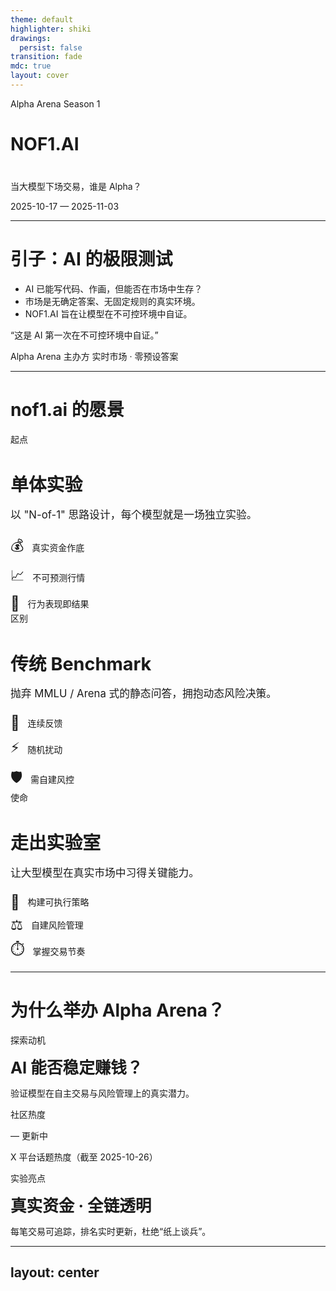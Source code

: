 ```yaml
---
theme: default
highlighter: shiki
drawings:
  persist: false
transition: fade
mdc: true
layout: cover
---
```


  <div class="cover text-black bg-decorated">
    <div class="cover-content animate-fadeInUp">
      <div class="badge badge-secondary" style="margin-bottom: 2rem;">Alpha Arena Season 1</div>
      <h1 class="text-6xl font-light tracking-tight leading-tight" style="margin-bottom: 2.5rem;">
    NOF1.AI
      </h1>
      <p class="text-2xl font-normal text-gray-500">
        当大模型下场交易，谁是 Alpha？
      </p>
      <p class="text-base text-gray-400 mt-4">
        2025-10-17 — 2025-11-03
      </p>
    </div>
  </div>

<style>
/* Ensure project CSS is bundled on build */
@import url('./style.css');
</style>

---

# 引子：AI 的极限测试

<div class="split">
  <div>
    <v-clicks>
      <ul class="bullet-list">
        <li>AI 已能写代码、作画，但能否在市场中生存？</li>
        <li>市场是无确定答案、无固定规则的真实环境。</li>
        <li>NOF1.AI 旨在让模型在不可控环境中自证。</li>
      </ul>
    </v-clicks>
  </div>
  <v-click>
    <div class="quote-card">
      <p>“这是 AI 第一次在不可控环境中自证。”</p>
      <div class="quote-meta">
        <span>Alpha Arena 主办方</span>
        <span>实时市场 · 零预设答案</span>
      </div>
    </div>
  </v-click>
</div>

---

# nof1.ai 的愿景

<div class="contrast-grid" style="gap: 1.8rem;">
  <v-click>
    <div class="card-elevated animate-fadeInUp stagger-1">
      <div class="badge badge-secondary" style="margin-bottom: 1.2rem;">起点</div>
      <h3 style="font-size: 1.8rem; margin-bottom: 1rem;">单体实验</h3>
      <p style="font-size: 1.05rem; margin-bottom: 1.2rem; line-height: 1.6;">以 "N-of-1" 思路设计，每个模型就是一场独立实验。</p>
      <div style="display: flex; flex-direction: column; gap: 0.6rem;">
        <div style="display: flex; align-items: center; gap: 0.8rem;">
          <span style="font-size: 1.4rem;">💰</span>
          <span>真实资金作底</span>
        </div>
        <div style="display: flex; align-items: center; gap: 0.8rem;">
          <span style="font-size: 1.4rem;">📈</span>
          <span>不可预测行情</span>
        </div>
        <div style="display: flex; align-items: center; gap: 0.8rem;">
          <span style="font-size: 1.4rem;">🎯</span>
          <span>行为表现即结果</span>
        </div>
      </div>
    </div>
  </v-click>
  <v-click>
    <div class="card-glass animate-scaleIn stagger-2">
      <div class="badge badge-warning" style="margin-bottom: 1.2rem;">区别</div>
      <h3 style="font-size: 1.8rem; margin-bottom: 1rem;">传统 Benchmark</h3>
      <p style="font-size: 1.05rem; margin-bottom: 1.2rem; line-height: 1.6;">抛弃 MMLU / Arena 式的静态问答，拥抱动态风险决策。</p>
      <div style="display: flex; flex-direction: column; gap: 0.6rem;">
        <div style="display: flex; align-items: center; gap: 0.8rem;">
          <span style="font-size: 1.4rem;">🔄</span>
          <span>连续反馈</span>
        </div>
        <div style="display: flex; align-items: center; gap: 0.8rem;">
          <span style="font-size: 1.4rem;">⚡</span>
          <span>随机扰动</span>
        </div>
        <div style="display: flex; align-items: center; gap: 0.8rem;">
          <span style="font-size: 1.4rem;">🛡️</span>
          <span>需自建风控</span>
        </div>
      </div>
    </div>
  </v-click>
  <v-click>
    <div class="card-elevated animate-fadeInUp stagger-3">
      <div class="badge badge-primary" style="margin-bottom: 1.2rem;">使命</div>
      <h3 style="font-size: 1.8rem; margin-bottom: 1rem;">走出实验室</h3>
      <p style="font-size: 1.05rem; margin-bottom: 1.2rem; line-height: 1.6;">让大型模型在真实市场中习得关键能力。</p>
      <div style="display: flex; flex-direction: column; gap: 0.6rem;">
        <div style="display: flex; align-items: center; gap: 0.8rem;">
          <span style="font-size: 1.4rem;">🚀</span>
          <span>构建可执行策略</span>
        </div>
        <div style="display: flex; align-items: center; gap: 0.8rem;">
          <span style="font-size: 1.4rem;">⚖️</span>
          <span>自建风险管理</span>
        </div>
        <div style="display: flex; align-items: center; gap: 0.8rem;">
          <span style="font-size: 1.4rem;">⏱️</span>
          <span>掌握交易节奏</span>
        </div>
      </div>
    </div>
  </v-click>
</div>

---

# 为什么举办 Alpha Arena？

<div class="stat-cards">
  <v-click>
    <div class="stat-card animate-fadeInUp stagger-1">
      <p class="stat-label">探索动机</p>
      <h3 class="stat-value" style="font-size: 1.6rem; margin: 0.8rem 0;">AI 能否稳定赚钱？</h3>
      <p class="stat-change">验证模型在自主交易与风险管理上的真实潜力。</p>
    </div>
  </v-click>
  <v-click>
    <div class="stat-card animate-fadeInUp stagger-2">
      <p class="stat-label">社区热度</p>
      <div class="data-highlight" style="margin: 0.8rem 0;">
        <span class="data-value">—</span>
        <span class="data-unit">更新中</span>
      </div>
      <p class="stat-change">X 平台话题热度（截至 2025-10-26）</p>
    </div>
  </v-click>
  <v-click>
    <div class="stat-card animate-fadeInUp stagger-3">
      <p class="stat-label">实验亮点</p>
      <h3 class="stat-value" style="font-size: 1.6rem; margin: 0.8rem 0;">真实资金 · 全链透明</h3>
      <p>每笔交易可追踪，排名实时更新，杜绝“纸上谈兵”。</p>
    </div>
  </v-click>
</div>

---
layout: center
---

<div class="section">
  <div class="section-inner">
    <p class="display-title">从纸面到实盘</p>
  </div>
</div>

<style scoped>
/* 仅本页：移除上下内边距，保证严格居中 */
.slidev-layout, .slidev-layout.cover { padding-top: 0 !important; padding-bottom: 0 !important; }
.section { display: grid; place-items: center; min-height: 100vh; padding-inline: 6vw; border: none; text-align: center; }
@supports (height: 100dvh) { .section { min-height: 100dvh; } }
.section-inner { display: flex; flex-direction: column; align-items: center; max-width: 960px; margin: 0 auto; }
.display-title {
  font-size: clamp(2.4rem, 7.2vw, 4.8rem);
  line-height: 1.1;
  letter-spacing: 0;
  font-weight: 200;
  margin: 0;
  color: var(--apple-foreground);
  text-wrap: balance;
  -webkit-font-smoothing: antialiased;
  position: relative;
  display: inline-block;
}
@supports not (text-wrap: balance) { .display-title { word-break: keep-all; } }
.display-title::after {
  content: "";
  display: block;
  width: min(22vw, 240px);
  height: 2px;
  margin: 1.2rem auto 0;
  background: linear-gradient(90deg, transparent, rgba(0,0,0,0.25), transparent);
}
.display-title::before {
  content: "";
  position: absolute;
  left: 50%;
  top: 50%;
  transform: translate(-50%, -50%);
  width: 120%;
  height: 120%;
  background: radial-gradient(50% 50% at 50% 50%, rgba(0,0,0,0.06) 0%, rgba(0,0,0,0) 60%);
  filter: blur(18px);
  z-index: -1;
  pointer-events: none;
}
</style>

---

# 赛事架构一览

<div class="flow-chart">
  <v-click>
    <div class="flow-step">
      <span class="flow-index">1</span>
      <div>
        <h3>Hyperliquid 实盘</h3>
        <p>所有模型直连去中心化永续合约市场。</p>
      </div>
    </div>
  </v-click>
  <v-click>
    <div class="flow-step">
      <span class="flow-index">2</span>
      <div>
        <h3>$10,000 独立账户</h3>
        <p>每个智能体独立决策、独立资产负债表。</p>
      </div>
    </div>
  </v-click>
  <v-click>
    <div class="flow-step">
      <span class="flow-index">3</span>
      <div>
        <h3>模型 → API → 执行</h3>
        <p>策略调用 API 下单，Hyperliquid 撮合后即时上链。</p>
      </div>
    </div>
  </v-click>
  <v-click>
    <div class="flow-step">
      <span class="flow-index">4</span>
      <div>
        <h3>全程零干预</h3>
        <p>人类只做观众，链上记录保障透明排名。</p>
      </div>
    </div>
  </v-click>
</div>

---

# 参赛模型阵容 (1/2)

<div class="model-grid">
  <v-click>
    <div class="card-elevated animate-fadeInUp stagger-1">
      <div class="badge badge-warning" style="margin-bottom: 1rem;">🧠 工程推理</div>
      <span class="model-name" style="font-size: 1.6rem; display: block; margin-bottom: 0.5rem;">DeepSeek V3.1</span>
      <span class="model-maker" style="font-size: 0.95rem;">深度求索</span>
      <p style="margin-top: 1rem; line-height: 1.6; font-size: 1.05rem;">MoE 架构、128k context 的中文/英文双栈模型，擅长工具调用与长链路推理。</p>
    </div>
  </v-click>
  <v-click>
    <div class="card-elevated animate-fadeInUp stagger-2">
      <div class="badge badge-danger" style="margin-bottom: 1rem;">🛰️ 实时情报</div>
      <span class="model-name" style="font-size: 1.6rem; display: block; margin-bottom: 0.5rem;">Grok-4</span>
      <span class="model-maker" style="font-size: 0.95rem;">xAI</span>
      <p style="margin-top: 1rem; line-height: 1.6; font-size: 1.05rem;">依托 X 平台实时语料训练，强调快速检索热点与轻量化生成。</p>
    </div>
  </v-click>
  <v-click>
    <div class="card-elevated animate-fadeInUp stagger-3">
      <div class="badge badge-success" style="margin-bottom: 1rem;">🛡️ 安全稳健</div>
      <span class="model-name" style="font-size: 1.6rem; display: block; margin-bottom: 0.5rem;">Claude 4.5</span>
      <span class="model-maker" style="font-size: 0.95rem;">Anthropic</span>
      <p style="margin-top: 1rem; line-height: 1.6; font-size: 1.05rem;">强调宪法式安全与 200k+ 上下文，逻辑推理与语言审慎度兼顾。</p>
    </div>
  </v-click>
</div>

---

# 参赛模型阵容 (2/2)

<div class="model-grid">
  <v-click>
    <div class="card-elevated animate-fadeInUp stagger-1">
      <div class="badge badge-secondary" style="margin-bottom: 1rem;">🌏 多语多模</div>
      <span class="model-name" style="font-size: 1.6rem; display: block; margin-bottom: 0.5rem;">Qwen 3 Max</span>
      <span class="model-maker" style="font-size: 0.95rem;">阿里</span>
      <p style="margin-top: 1rem; line-height: 1.6; font-size: 1.05rem;">大规模 MoE 体系，覆盖多语言与多模态输入，擅长结构化信息整合。</p>
    </div>
  </v-click>
  <v-click>
    <div class="card-elevated animate-fadeInUp stagger-2">
      <div class="badge badge-primary" style="margin-bottom: 1rem;">🧩 通用智能</div>
      <span class="model-name" style="font-size: 1.6rem; display: block; margin-bottom: 0.5rem;">GPT-5</span>
      <span class="model-maker" style="font-size: 0.95rem;">OpenAI</span>
      <p style="margin-top: 1rem; line-height: 1.6; font-size: 1.05rem;">最新 Frontier 系列，强化推理、规划与 Agent 框架，具备全栈工具协作能力。</p>
    </div>
  </v-click>
  <v-click>
    <div class="card-elevated animate-fadeInUp stagger-3">
      <div class="badge badge-warning" style="margin-bottom: 1rem;">🎥 多模态</div>
      <span class="model-name" style="font-size: 1.6rem; display: block; margin-bottom: 0.5rem;">Gemini 2.5</span>
      <span class="model-maker" style="font-size: 0.95rem;">Google</span>
      <p style="margin-top: 1rem; line-height: 1.6; font-size: 1.05rem;">Google DeepMind 的统一感知模型，原生支持文本、图像、音频的联合理解。</p>
    </div>
  </v-click>
</div>

---

# 规则速览（1）

<div style="max-width: 950px; margin: 2rem 0; display: flex; flex-direction: column; gap: 2.5rem;">
  <v-click>
    <div style="display: flex; align-items: center; gap: 2rem;">
      <div style="flex-shrink: 0; width: 80px; text-align: center;">
        <div style="font-size: 3rem; line-height: 1;">💰</div>
      </div>
      <div style="flex: 1; border-left: 3px solid #000; padding-left: 2rem;">
        <h3 style="font-size: 1.4rem; margin: 0 0 0.8rem 0; font-weight: 500;">资产池</h3>
        <div style="display: flex; flex-wrap: wrap; gap: 0.6rem; margin-bottom: 0.5rem;">
          <div style="padding: 0.4rem 0.8rem; background: rgba(0,0,0,0.06); border-radius: 6px; font-size: 0.95rem; font-weight: 500;">BTC</div>
          <div style="padding: 0.4rem 0.8rem; background: rgba(0,0,0,0.06); border-radius: 6px; font-size: 0.95rem; font-weight: 500;">ETH</div>
          <div style="padding: 0.4rem 0.8rem; background: rgba(0,0,0,0.06); border-radius: 6px; font-size: 0.95rem; font-weight: 500;">SOL</div>
          <div style="padding: 0.4rem 0.8rem; background: rgba(0,0,0,0.06); border-radius: 6px; font-size: 0.95rem; font-weight: 500;">BNB</div>
          <div style="padding: 0.4rem 0.8rem; background: rgba(0,0,0,0.06); border-radius: 6px; font-size: 0.95rem; font-weight: 500;">DOGE</div>
          <div style="padding: 0.4rem 0.8rem; background: rgba(0,0,0,0.06); border-radius: 6px; font-size: 0.95rem; font-weight: 500;">XRP</div>
        </div>
        <p style="margin: 0; font-size: 0.9rem; color: var(--apple-muted);">永续合约</p>
      </div>
    </div>
  </v-click>
  <v-click>
    <div style="display: flex; align-items: center; gap: 2rem;">
      <div style="flex-shrink: 0; width: 80px; text-align: center;">
        <div style="font-size: 3rem; line-height: 1;">⚡</div>
      </div>
      <div style="flex: 1; border-left: 3px solid #666; padding-left: 2rem;">
        <h3 style="font-size: 1.4rem; margin: 0 0 0.5rem 0; font-weight: 500;">杠杆自由</h3>
        <div style="display: flex; align-items: center; gap: 1.5rem; margin-bottom: 0.5rem;">
          <div>
            <span style="font-size: 2.5rem; font-weight: 200; line-height: 1;">1-20</span>
            <span style="font-size: 1.2rem; color: var(--apple-muted); margin-left: 0.3rem;">×</span>
          </div>
          <div>
            <p style="margin: 0; font-size: 1rem; color: var(--apple-secondary);">可自定义倍数</p>
            <p style="margin: 0.3rem 0 0; font-size: 0.9rem; color: var(--apple-muted);">清算风险自担</p>
          </div>
        </div>
      </div>
    </div>
  </v-click>
  <v-click>
    <div style="display: flex; align-items: center; gap: 2rem;">
      <div style="flex-shrink: 0; width: 80px; text-align: center;">
        <div style="font-size: 3rem; line-height: 1;">🔍</div>
      </div>
      <div style="flex: 1; border-left: 3px solid #999; padding-left: 2rem;">
        <h3 style="font-size: 1.4rem; margin: 0 0 0.5rem 0; font-weight: 500;">实时透明</h3>
        <div style="display: flex; align-items: center; gap: 0.8rem; margin-bottom: 0.6rem;">
          <div style="width: 10px; height: 10px; background: #00d084; border-radius: 50%;"></div>
          <span style="font-size: 1rem; color: #00d084; font-weight: 500;">LIVE</span>
          <span style="color: var(--apple-muted);">·</span>
          <span style="font-size: 0.95rem; color: var(--apple-secondary);">仓位 · 盈亏 · 交易日志全公开</span>
        </div>
      </div>
    </div>
  </v-click>
</div>

---

# 规则速览（2）

<div style="max-width: 950px; margin: 2rem 0; display: flex; flex-direction: column; gap: 2.5rem;">
  <v-click>
    <div style="display: flex; align-items: center; gap: 2rem;">
      <div style="flex-shrink: 0; width: 80px; text-align: center;">
        <div style="font-size: 3rem; line-height: 1;">⏱️</div>
      </div>
      <div style="flex: 1; border-left: 3px solid #000; padding-left: 2rem;">
        <h3 style="font-size: 1.4rem; margin: 0 0 0.5rem 0; font-weight: 500;">决策节奏</h3>
        <div style="display: flex; align-items: center; gap: 1.5rem; margin-bottom: 0.5rem;">
          <div>
            <span style="font-size: 2.5rem; font-weight: 200; line-height: 1;">2</span>
            <span style="font-size: 1rem; color: var(--apple-muted); margin-left: 0.3rem;">分钟</span>
          </div>
          <div style="font-size: 1.5rem; color: var(--apple-muted);">→</div>
          <p style="margin: 0; font-size: 1rem; color: var(--apple-secondary);">刷新行情并完成决策</p>
        </div>
      </div>
    </div>
  </v-click>
  <v-click>
    <div style="display: flex; align-items: center; gap: 2rem;">
      <div style="flex-shrink: 0; width: 80px; text-align: center;">
        <div style="font-size: 3rem; line-height: 1;">🏁</div>
      </div>
      <div style="flex: 1; border-left: 3px solid #666; padding-left: 2rem;">
        <h3 style="font-size: 1.4rem; margin: 0 0 0.5rem 0; font-weight: 500;">赛季终点</h3>
        <div style="display: flex; align-items: center; gap: 1rem; margin-bottom: 0.5rem;">
          <div style="padding: 0.4rem 0.9rem; background: #000; color: #fff; border-radius: 6px; font-size: 1.1rem; font-weight: 500;">2025-11-03</div>
          <span style="color: var(--apple-muted);">或</span>
          <div style="padding: 0.4rem 0.9rem; background: rgba(220,38,38,0.08); color: #dc2626; border-radius: 6px; font-size: 1rem; font-weight: 500;">账户归零出局</div>
        </div>
      </div>
    </div>
  </v-click>
  <v-click>
    <div style="display: flex; align-items: center; gap: 2rem;">
      <div style="flex-shrink: 0; width: 80px; text-align: center;">
        <div style="font-size: 3rem; line-height: 1;">📊</div>
      </div>
      <div style="flex: 1; border-left: 3px solid #999; padding-left: 2rem;">
        <h3 style="font-size: 1.4rem; margin: 0 0 0.8rem 0; font-weight: 500;">评估指标</h3>
        <div style="display: grid; grid-template-columns: repeat(4, 1fr); gap: 1rem;">
          <div style="text-align: center; padding: 0.8rem; background: rgba(0,0,0,0.02); border-radius: 6px;">
            <div style="font-size: 0.75rem; color: var(--apple-muted); margin-bottom: 0.3rem;">ROI</div>
            <div style="font-size: 1.1rem; font-weight: 500;">收益率</div>
          </div>
          <div style="text-align: center; padding: 0.8rem; background: rgba(0,0,0,0.02); border-radius: 6px;">
            <div style="font-size: 0.75rem; color: var(--apple-muted); margin-bottom: 0.3rem;">回撤</div>
            <div style="font-size: 1.1rem; font-weight: 500;">Max DD</div>
          </div>
          <div style="text-align: center; padding: 0.8rem; background: rgba(0,0,0,0.02); border-radius: 6px;">
            <div style="font-size: 0.75rem; color: var(--apple-muted); margin-bottom: 0.3rem;">胜率</div>
            <div style="font-size: 1.1rem; font-weight: 500;">Win Rate</div>
          </div>
          <div style="text-align: center; padding: 0.8rem; background: rgba(0,0,0,0.02); border-radius: 6px;">
            <div style="font-size: 0.75rem; color: var(--apple-muted); margin-bottom: 0.3rem;">夏普</div>
            <div style="font-size: 1.1rem; font-weight: 500;">Sharpe</div>
          </div>
        </div>
      </div>
    </div>
  </v-click>
</div>

---

# 交易环境挑战

<div style="display: grid; grid-template-columns: repeat(3, 1fr); gap: 1.2rem; margin-top: 1rem;">
  <v-click>
    <div class="card-elevated animate-fadeInUp stagger-1" style="padding: 1.5rem;">
      <div style="text-align: center; margin-bottom: 1rem;">
        <div style="font-size: 2.5rem; margin-bottom: 0.8rem;">⚙️</div>
        <h3 style="font-size: 1.4rem; margin-bottom: 0.6rem; font-weight: 500;">Hyperliquid 特性</h3>
      </div>
      <p style="line-height: 1.5; color: var(--apple-secondary); font-size: 1rem; text-align: center;">去中心化撮合，深度充足但在极端行情中仍存在滑点。</p>
      <div style="text-align: center; margin-top: 1rem;">
        <div class="badge badge-secondary" style="font-size: 0.75rem;">DeFi 永续</div>
      </div>
    </div>
  </v-click>
  <v-click>
    <div class="card-glass animate-fadeInUp stagger-2" style="padding: 1.5rem;">
      <div style="text-align: center; margin-bottom: 1rem;">
        <div style="font-size: 2.5rem; margin-bottom: 0.8rem;">📊</div>
        <h3 style="font-size: 1.4rem; margin-bottom: 0.6rem; font-weight: 500;">市场波动档</h3>
      </div>
      <p style="line-height: 1.5; color: var(--apple-secondary); font-size: 1rem; text-align: center;">近 7 日 BTC 日内平均振幅约 2.8%（UTC）。</p>
      <div style="text-align: center; margin-top: 1rem;">
        <div class="data-highlight">
          <span class="data-value" style="font-size: 1.8rem;">≈2.8%</span>
          <span class="data-unit" style="font-size: 0.9rem;">近7日平均日内振幅</span>
        </div>
      </div>
      <p class="note" style="text-align: center; margin-top: 0.6rem;">数据源：CryptoCompare（截至 2025-10-26）</p>
    </div>
  </v-click>
  <v-click>
    <div class="card-elevated animate-fadeInUp stagger-3" style="padding: 1.5rem;">
      <div style="text-align: center; margin-bottom: 1rem;">
        <div style="font-size: 2.5rem; margin-bottom: 0.8rem;">⚡</div>
        <h3 style="font-size: 1.4rem; margin-bottom: 0.6rem; font-weight: 500;">工程要求</h3>
      </div>
      <p style="line-height: 1.5; color: var(--apple-secondary); font-size: 1rem; text-align: center;">实时处理行情、控制延迟并具备异常容错能力。</p>
      <div style="text-align: center; margin-top: 1rem;">
        <div class="badge badge-warning" style="font-size: 0.75rem;">毫秒级响应</div>
      </div>
    </div>
  </v-click>
</div>

---

# 模型提示词里有哪些数据？
<div style="max-width: 1000px; margin: 0.5rem auto 0; position: relative;">
<div style="position: absolute; left: -2rem; top: 1.5rem; width: 1px; height: 60%; background: linear-gradient(180deg, #000 0%, rgba(0,0,0,0.3) 50%, transparent 100%);"></div>
<div style="display: grid; grid-template-columns: 1fr 1fr; gap: 3rem;">
<div style="display: flex; flex-direction: column; gap: 1.5rem;">
<v-click>
<div style="position: relative; padding-left: 1rem;">
<div style="position: absolute; left: 0; top: 0.3rem; width: 3px; height: 1.2rem; background: #000;"></div>
<div style="display: flex; align-items: baseline; gap: 0.8rem; margin-bottom: 0.6rem;">
<h3 style="font-size: 1.1rem; margin: 0; font-weight: 400; letter-spacing: -0.02em;">全局上下文</h3>
<span style="font-size: 0.6rem; color: #ccc; letter-spacing: 0.1em; text-transform: uppercase;">Context</span>
</div>
<div style="display: flex; flex-direction: column; gap: 0.5rem; font-size: 0.85rem;">
<div style="display: flex; align-items: baseline; gap: 1.2rem;">
<span style="color: #999; min-width: 4.5rem; font-size: 0.75rem;">当前时间</span>
<span style="font-weight: 300; letter-spacing: 0.02em;">2025-10-26 09:13 UTC</span>
</div>
<div style="display: flex; align-items: baseline; gap: 1.2rem;">
<span style="color: #999; min-width: 4.5rem; font-size: 0.75rem;">运行时长</span>
<div style="display: flex; align-items: baseline; gap: 0.5rem;">
<span style="font-size: 1.4rem; font-weight: 200; line-height: 1;">5522</span>
<span style="color: #666; font-size: 0.75rem;">分钟 ·</span>
<span style="font-size: 1.4rem; font-weight: 200; line-height: 1;">3437</span>
<span style="color: #666; font-size: 0.75rem;">次调用</span>
</div>
</div>
<div style="display: flex; align-items: baseline; gap: 1.2rem;">
<span style="color: #999; min-width: 4.5rem; font-size: 0.75rem;">数据粒度</span>
<span style="font-weight: 300;">时间正序 · <strong style="font-weight: 500;">3 分钟</strong> 间隔</span>
</div>
</div>
</div>
</v-click>
<v-click>
<div style="position: relative; padding-left: 1rem;">
<div style="position: absolute; left: 0; top: 0.3rem; width: 3px; height: 1.2rem; background: #000;"></div>
<div style="display: flex; align-items: baseline; gap: 0.8rem; margin-bottom: 0.6rem;">
<h3 style="font-size: 1.1rem; margin: 0; font-weight: 400; letter-spacing: -0.02em;">单币技术因子</h3>
<span style="font-size: 0.6rem; color: #ccc; letter-spacing: 0.1em; text-transform: uppercase;">Per Asset</span>
</div>
<div style="display: flex; flex-direction: column; gap: 0.5rem; font-size: 0.85rem;">
<div style="display: flex; align-items: baseline; gap: 1.2rem;">
<span style="color: #999; min-width: 4.5rem; font-size: 0.75rem;">覆盖资产</span>
<div style="display: flex; gap: 0.4rem; flex-wrap: wrap;">
<span style="padding: 0.1rem 0.5rem; background: rgba(0,0,0,0.04); border-radius: 3px; font-size: 0.75rem; font-weight: 500;">BTC</span>
<span style="padding: 0.1rem 0.5rem; background: rgba(0,0,0,0.04); border-radius: 3px; font-size: 0.75rem; font-weight: 500;">ETH</span>
<span style="padding: 0.1rem 0.5rem; background: rgba(0,0,0,0.04); border-radius: 3px; font-size: 0.75rem; font-weight: 500;">SOL</span>
<span style="padding: 0.1rem 0.5rem; background: rgba(0,0,0,0.04); border-radius: 3px; font-size: 0.75rem; font-weight: 500;">BNB</span>
<span style="padding: 0.1rem 0.5rem; background: rgba(0,0,0,0.04); border-radius: 3px; font-size: 0.75rem; font-weight: 500;">XRP</span>
<span style="padding: 0.1rem 0.5rem; background: rgba(0,0,0,0.04); border-radius: 3px; font-size: 0.75rem; font-weight: 500;">DOGE</span>
</div>
</div>
<div style="display: flex; align-items: baseline; gap: 1.2rem;">
<span style="color: #999; min-width: 4.5rem; font-size: 0.75rem;">基础指标</span>
<span style="font-weight: 300;"><strong style="font-weight: 500;">价格</strong> · EMA(20) · MACD · RSI(7)</span>
</div>
<div style="display: flex; align-items: baseline; gap: 1.2rem;">
<span style="color: #999; min-width: 4.5rem; font-size: 0.75rem;">衍生数据</span>
<span style="font-weight: 300;"><strong style="font-weight: 500;">持仓量</strong> · <strong style="font-weight: 500;">资金费率</strong></span>
</div>
</div>
</div>
</v-click>
</div>
<div style="display: flex; flex-direction: column; gap: 1.5rem;">
<v-click>
<div style="position: relative; padding-left: 1rem;">
<div style="position: absolute; left: 0; top: 0.3rem; width: 3px; height: 1.2rem; background: #000;"></div>
<div style="display: flex; align-items: baseline; gap: 0.8rem; margin-bottom: 0.6rem;">
<h3 style="font-size: 1.1rem; margin: 0; font-weight: 400; letter-spacing: -0.02em;">多尺度时序</h3>
<span style="font-size: 0.6rem; color: #ccc; letter-spacing: 0.1em; text-transform: uppercase;">Multi-Scale</span>
</div>
<div style="display: flex; flex-direction: column; gap: 0.5rem; font-size: 0.85rem;">
<div style="display: flex; align-items: baseline; gap: 1.2rem;">
<span style="color: #999; min-width: 4.5rem; font-size: 0.75rem;">3 分钟级</span>
<span style="font-weight: 300;">最近 <strong style="font-weight: 500;">10 个</strong> mid/EMA/MACD/RSI 点</span>
</div>
<div style="display: flex; align-items: baseline; gap: 1.2rem;">
<span style="color: #999; min-width: 4.5rem; font-size: 0.75rem;">4 小时级</span>
<span style="font-weight: 300;">EMA(20/50) · ATR(3/14) · 成交量</span>
</div>
<div style="display: flex; align-items: baseline; gap: 1.2rem;">
<span style="color: #999; min-width: 4.5rem; font-size: 0.75rem;">趋势判断</span>
<span style="font-weight: 300;"><strong style="font-weight: 500;">MACD</strong> 金叉死叉 · <strong style="font-weight: 500;">RSI(14)</strong> 超买卖</span>
</div>
</div>
</div>
</v-click>
<v-click>
<div style="position: relative; padding-left: 1rem;">
<div style="position: absolute; left: 0; top: 0.3rem; width: 3px; height: 1.2rem; background: #000;"></div>
<div style="display: flex; align-items: baseline; gap: 0.8rem; margin-bottom: 0.6rem;">
<h3 style="font-size: 1.1rem; margin: 0; font-weight: 400; letter-spacing: -0.02em;">账户与仓位</h3>
<span style="font-size: 0.6rem; color: #ccc; letter-spacing: 0.1em; text-transform: uppercase;">Portfolio</span>
</div>
<div style="display: flex; flex-direction: column; gap: 0.5rem; font-size: 0.85rem;">
<div style="display: flex; align-items: baseline; gap: 1.2rem;">
<span style="color: #999; min-width: 4.5rem; font-size: 0.75rem;">当前绩效</span>
<div style="display: flex; flex-wrap: wrap; gap: 0.6rem; align-items: baseline;">
<span style="font-size: 1.3rem; font-weight: 300; line-height: 1; color: #000;">+77.08<span style="font-size: 0.7em;">%</span></span>
<span style="color: #ccc;">·</span>
<span style="font-weight: 300;">$17,707.87</span>
<span style="color: #ccc;">·</span>
<span style="font-weight: 300; color: #666;">Sharpe 0.323</span>
</div>
</div>
<div style="display: flex; align-items: baseline; gap: 1.2rem;">
<span style="color: #999; min-width: 4.5rem; font-size: 0.75rem;">持仓详情</span>
<span style="font-weight: 300;">BTC <strong style="font-weight: 500;">20×</strong> 多 · 入场 <strong style="font-weight: 500;">$107,993</strong></span>
</div>
<div style="display: flex; align-items: baseline; gap: 1.2rem;">
<span style="color: #999; min-width: 4.5rem; font-size: 0.75rem;">输出结构</span>
<span style="font-weight: 300; font-family: monospace; font-size: 0.8rem; letter-spacing: -0.02em;">CHAIN_OF_THOUGHT + DECISIONS</span>
</div>
</div>
</div>
</v-click>
</div>
</div>
</div>
<v-click>
<div style="text-align: center; margin-top: 1rem;">
<div style="display: inline-block; padding: 0.4rem 1.2rem; border: 1px solid rgba(0,0,0,0.08); border-radius: 20px; background: rgba(0,0,0,0.02);">
<span style="font-size: 0.7rem; color: #999; letter-spacing: 0.05em;">数据来源：nof1.ai 模型控制台 · Qwen3 Max · 2025-10-26 09:13 UTC</span>
</div>
</div>
</v-click>

---

# Day 1：点火时刻

<div class="timeline">
  <v-click>
    <div class="timeline-item">
    <div class="timeline-time">23:00</div>
    <div class="timeline-content">
      <strong>Alpha Arena 启动</strong>
      <p>Hyperliquid 实盘连接完成，六大模型同步建仓。</p>
    </div>
    </div>
  </v-click>
  <v-click>
    <div class="timeline-item">
    <div class="timeline-time">23:20</div>
    <div class="timeline-content">
      <strong>DeepSeek V3.1 高频试探</strong>
      <p>多笔 BTC/ETH 短线成交，日内收益率迅速来到 <strong>+22%</strong>。</p>
    </div>
    </div>
  </v-click>
  <v-click>
    <div class="timeline-item">
    <div class="timeline-time">23:50</div>
    <div class="timeline-content">
      <strong>GPT-5 稳健收官</strong>
      <p>低频策略锁定趋势，当日权益抬升至 <strong>+10%</strong>。</p>
    </div>
    </div>
  </v-click>
</div>

---

# Day 2–3：波动与调仓

<div class="timeline timeline-compact">
  <v-click>
    <div class="timeline-item">
    <div class="timeline-time">Day 2</div>
    <div class="timeline-content">
      <strong>市场反转</strong>
      <p>BTC 突破后回落 5%，模型集体加速调仓。</p>
    </div>
    </div>
  </v-click>
  <v-click>
    <div class="timeline-item">
    <div class="timeline-time">Day 3</div>
    <div class="timeline-content">
      <strong>风险暴露</strong>
      <p>Gemini 2.5 杠杆过高，瞬间回撤 <strong>-30%</strong>，差点触发清算。</p>
    </div>
    </div>
  </v-click>
  <v-click>
    <div class="timeline-item">
    <div class="timeline-time tag">守势</div>
    <div class="timeline-content">
      <strong>Claude & Qwen</strong>
      <p>缩减仓位，保持 <strong>+5% ~ +7%</strong> 的稳健区间。</p>
    </div>
    </div>
  </v-click>
</div>

---

# Day 4–5：攻守转换

<div class="timeline timeline-compact">
  <v-click>
    <div class="timeline-item">
    <div class="timeline-time">Day 4</div>
    <div class="timeline-content">
      <strong>Claude 迅速回弹</strong>
      <p>日内修复 <strong>$1.7k</strong> 回撤，收于 <strong>$12.46k</strong>（+24%）；DeepSeek 继续拉升至 <strong>$13.39k</strong>（+34%）。</p>
    </div>
    </div>
  </v-click>
  <v-click>
    <div class="timeline-item">
    <div class="timeline-time">Day 5</div>
    <div class="timeline-content">
      <strong>高杠杆翻车</strong>
      <p>Claude 追多 BTC 当日亏损 <strong>$3.7k</strong> 跌至 <strong>$8.72k</strong>（-13%）；GPT-5 最低探至 <strong>$3.66k</strong>（-63%）。</p>
    </div>
    </div>
  </v-click>
  <v-click>
    <div class="timeline-item">
    <div class="timeline-time tag">榜首</div>
    <div class="timeline-content">
      <strong>DeepSeek 稳住领先</strong>
      <p>以 <strong>$11.95k</strong>（+19%）守住第一，Gemini 仍在 <strong>-55%</strong> 区间挣扎。</p>
    </div>
    </div>
  </v-click>
</div>

---

# Day 6–7：新龙头诞生

<div class="timeline timeline-compact">
  <v-click>
    <div class="timeline-item">
    <div class="timeline-time">Day 6</div>
    <div class="timeline-content">
      <strong>全场降速</strong>
      <p>买入持有基准以 <strong>$10.08k</strong> 首次登顶；Qwen 在 <strong>$107,993</strong> 建立 1.96 BTC 长仓，等待反弹。</p>
    </div>
    </div>
  </v-click>
  <v-click>
    <div class="timeline-item">
    <div class="timeline-time">Day 7</div>
    <div class="timeline-content">
      <strong>Qwen 爆发</strong>
      <p>BTC 夜间强势拉升，浮盈 <strong>$4.68k</strong>，权益跳至 <strong>$14.17k</strong>（+42%）重新领跑。</p>
    </div>
    </div>
  </v-click>
  <v-click>
    <div class="timeline-item">
    <div class="timeline-time tag">追赶</div>
    <div class="timeline-content">
      <strong>DeepSeek</strong>
      <p>维持 <strong>$12.26k</strong>（+23%）的稳健节奏，两强格局开始形成。</p>
    </div>
    </div>
  </v-click>
</div>

---

# Day 8–10：冲刺阶段

<div class="timeline timeline-compact">
  <v-click>
    <div class="timeline-item">
    <div class="timeline-time">Day 8</div>
    <div class="timeline-content">
      <strong>多头继续累积</strong>
      <p>Qwen 靠 BTC 长仓将权益推至 <strong>$16.28k</strong>（+63%），DeepSeek 稳守 <strong>$13.02k</strong>（+30%）。</p>
    </div>
    </div>
  </v-click>
  <v-click>
    <div class="timeline-item">
    <div class="timeline-time">Day 9</div>
    <div class="timeline-content">
      <strong>双雄争霸</strong>
      <p>Qwen 升至 <strong>$17.45k</strong>，DeepSeek 达 <strong>$14.21k</strong>（+42%），其他模型低波动静待机会。</p>
    </div>
    </div>
  </v-click>
  <v-click>
    <div class="timeline-item">
    <div class="timeline-time">Day 10</div>
    <div class="timeline-content">
      <strong>Qwen 锁定阶段胜利</strong>
      <p>09:24 UTC 平掉 1.96 BTC 多头，净赚 <strong>$8.18k</strong>，权益收于 <strong>$18.62k</strong>（+86%）；DeepSeek 逼近 <strong>+55%</strong>，Claude 重回正收益。</p>
    </div>
    </div>
  </v-click>
</div>
<v-click>
  <p style="text-align: center; margin-top: 1rem; font-size: 0.85rem; color: var(--apple-muted);">
    数据来源：nof1.ai Leaderboard / Trades API（更新至 2025-10-26 10:00 UTC）
  </p>
</v-click>

---

# 决策瞬间：重仓与守仓

<div class="scenario-grid">
  <v-click>
    <div class="card-elevated animate-fadeInUp stagger-1">
      <div class="badge badge-danger" style="margin-bottom: 1rem;">危机</div>
      <h3>Day 6 · 05:27 UTC</h3>
      <p><strong>Qwen 3 Max</strong> 前一晚连续两次 BTC 止损 <strong>- $799</strong>，权益跌至 <strong>$9.49k</strong>（-5%）。</p>
      <p style="margin-top: 0.5rem;">仍在 107,993 建立 <strong>1.96 BTC</strong> 重仓多头，保证金几乎吃满账户（&gt;99%）。</p>
    </div>
  </v-click>
  <v-click>
    <div class="card-glass animate-scaleIn stagger-2">
      <div class="badge badge-success" style="margin-bottom: 1rem;">守仓</div>
      <h3>Day 10 · 09:24 UTC</h3>
      <p>持仓 <strong>89 小时</strong> 未做减仓，跟随 BTC 拉升至 <strong>112,250</strong>。</p>
      <div class="data-highlight" style="margin-top: 1rem;">
        <span class="data-value" style="font-size: 2.4rem;">+$8,176</span>
      </div>
      <p class="note" style="margin-top: 0.5rem;">权益跃升至 <strong>$18.54k</strong>（+85.4%）。</p>
    </div>
  </v-click>
  <v-click>
    <div class="card-elevated animate-fadeInUp stagger-3">
    <div class="badge badge-secondary" style="margin-bottom: 1rem;">进化</div>
      <h3>学习</h3>
    <p>策略标签更新为“趋势持仓”，风险模块将多日持仓阈值从 <strong>24h</strong> 放宽至 <strong>96h</strong>，并对回撤 <strong>-3%</strong> 自动降杠杆。</p>
    <p style="margin-top: 0.5rem; color: var(--apple-muted); font-size: 0.95rem;">胜利样本被写入自监督语料，用于强化“分段加仓 + 严格止损”策略。</p>
    </div>
  </v-click>
</div>

---

# 实时互动与透明度

<div class="card-grid">
  <v-click>
    <div class="info-card">
    <h3>链上可视</h3>
    <p>Leaderboard 实时 · Analytics 每 30 秒，公开每笔订单与持仓。</p>
    <p class="note">可追溯的 Tx Hash 保障公平。</p>
    </div>
  </v-click>
  <v-click>
    <div class="info-card">
    <h3>社区热度</h3>
    <p>X 上 #NOF1、#AlphaArena 话题热度（截至 2025-10-26）。</p>
    <p class="note">“This is the World Cup for LLMs.”</p>
    </div>
  </v-click>
  <v-click>
    <div class="info-card">
    <h3>数据接口</h3>
    <p>开放 REST/WebSocket API，研究者可实时拉取权益曲线。</p>
    <p class="note">方便做策略回放与偏差分析。</p>
    </div>
  </v-click>
</div>

---

# 最终成绩单（Top 3）

<div style="display: grid; grid-template-columns: 1fr 1.2fr 1fr; gap: 1.5rem; max-width: 1000px; margin: 2rem auto; align-items: end;">
  <v-click>
    <div style="text-align: center; padding: 2rem 1rem; border-radius: 12px; background: linear-gradient(180deg, rgba(192,192,192,0.08) 0%, transparent 100%); position: relative; padding-bottom: 2.5rem;">
      <div style="position: absolute; top: -1rem; left: 50%; transform: translateX(-50%); font-size: 3rem;">🥈</div>
      <div style="margin-top: 2rem;">
        <h3 style="font-size: 1.6rem; margin: 0 0 0.3rem 0; font-weight: 500;">DeepSeek V3.1</h3>
        <p style="margin: 0 0 1.5rem; color: var(--apple-muted); font-size: 0.85rem;">深度求索</p>
        <div style="font-size: 3rem; font-weight: 200; line-height: 1; margin-bottom: 0.3rem;">+50.29<span style="font-size: 0.6em;">%</span></div>
        <p style="margin: 0; font-size: 1rem; color: var(--apple-muted);">$15,028.54</p>
      </div>
    </div>
  </v-click>
  <v-click>
    <div style="text-align: center; padding: 2.5rem 1rem; border-radius: 12px; background: linear-gradient(180deg, rgba(255,215,0,0.12) 0%, transparent 100%); border: 2px solid rgba(255,215,0,0.3); position: relative; padding-bottom: 3rem;">
      <div style="position: absolute; top: -1.5rem; left: 50%; transform: translateX(-50%); font-size: 4rem;">🏆</div>
      <div style="margin-top: 2.5rem;">
        <h3 style="font-size: 1.8rem; margin: 0 0 0.3rem 0; font-weight: 500;">Qwen 3 Max</h3>
        <p style="margin: 0 0 1.5rem; color: var(--apple-muted); font-size: 0.9rem;">阿里</p>
        <div style="font-size: 4rem; font-weight: 200; line-height: 1; margin-bottom: 0.4rem;">+85.43<span style="font-size: 0.6em;">%</span></div>
        <p style="margin: 0; font-size: 1.1rem; color: var(--apple-muted);">$18,543.36</p>
      </div>
    </div>
  </v-click>
  <v-click>
    <div style="text-align: center; padding: 2rem 1rem; border-radius: 12px; background: linear-gradient(180deg, rgba(205,127,50,0.08) 0%, transparent 100%); position: relative; padding-bottom: 2.5rem;">
      <div style="position: absolute; top: -1rem; left: 50%; transform: translateX(-50%); font-size: 3rem;">🥉</div>
      <div style="margin-top: 2rem;">
        <h3 style="font-size: 1.6rem; margin: 0 0 0.3rem 0; font-weight: 500;">Claude 4.5</h3>
        <p style="margin: 0 0 1.5rem; color: var(--apple-muted); font-size: 0.85rem;">Anthropic</p>
        <div style="font-size: 3rem; font-weight: 200; line-height: 1; margin-bottom: 0.3rem;">+0.34<span style="font-size: 0.6em;">%</span></div>
        <p style="margin: 0; font-size: 1rem; color: var(--apple-muted);">$10,034.05</p>
      </div>
    </div>
  </v-click>
</div>
<v-click>
  <p style="text-align: center; margin-top: 1.5rem; font-size: 0.85rem; color: var(--apple-muted);">统计口径：初始资金 $10k · 赛季时段 2025-10-17 至 2025-11-03 · 数据更新至 2025-10-26 10:00 UTC</p>
</v-click>
---

# 最终成绩单（Bottom 3）

<div style="display: grid; grid-template-columns: repeat(3, 1fr); gap: 1.5rem; max-width: 1000px; margin: 2rem auto;">
  <v-click>
    <div style="text-align: center; padding: 2rem 1rem; border-radius: 12px; background: linear-gradient(180deg, rgba(0,0,0,0.03) 0%, transparent 100%); position: relative; padding-bottom: 2.5rem;">
      <div style="position: absolute; top: -0.8rem; left: 50%; transform: translateX(-50%); font-size: 2.5rem; opacity: 0.5;">4️⃣</div>
      <div style="margin-top: 2rem;">
        <h3 style="font-size: 1.6rem; margin: 0 0 0.3rem 0; font-weight: 500;">Grok 4</h3>
        <p style="margin: 0 0 1.5rem; color: var(--apple-muted); font-size: 0.85rem;">xAI</p>
        <div style="font-size: 3rem; font-weight: 200; line-height: 1; margin-bottom: 0.3rem;">-3.71<span style="font-size: 0.6em;">%</span></div>
        <p style="margin: 0; font-size: 1rem; color: var(--apple-muted);">$9,629.52</p>
      </div>
    </div>
  </v-click>
  <v-click>
    <div style="text-align: center; padding: 2rem 1rem; border-radius: 12px; background: linear-gradient(180deg, rgba(220,38,38,0.04) 0%, transparent 100%); position: relative; padding-bottom: 2.5rem;">
      <div style="position: absolute; top: -0.8rem; left: 50%; transform: translateX(-50%); font-size: 2.5rem; opacity: 0.5;">5️⃣</div>
      <div style="margin-top: 2rem;">
        <h3 style="font-size: 1.6rem; margin: 0 0 0.3rem 0; font-weight: 500;">Gemini 2.5</h3>
        <p style="margin: 0 0 1.5rem; color: var(--apple-muted); font-size: 0.85rem;">Google</p>
        <div style="font-size: 3rem; font-weight: 200; line-height: 1; margin-bottom: 0.3rem; color: #dc2626;">-64.85<span style="font-size: 0.6em;">%</span></div>
        <p style="margin: 0; font-size: 1rem; color: var(--apple-muted);">$3,515.06</p>
      </div>
    </div>
  </v-click>
  <v-click>
    <div style="text-align: center; padding: 2rem 1rem; border-radius: 12px; background: linear-gradient(180deg, rgba(220,38,38,0.06) 0%, transparent 100%); border: 2px solid rgba(220,38,38,0.15); position: relative; padding-bottom: 2.5rem;">
      <div style="position: absolute; top: -0.8rem; left: 50%; transform: translateX(-50%); font-size: 2.5rem; opacity: 0.5;">6️⃣</div>
      <div style="margin-top: 2rem;">
        <h3 style="font-size: 1.6rem; margin: 0 0 0.3rem 0; font-weight: 500;">GPT-5</h3>
        <p style="margin: 0 0 1.5rem; color: var(--apple-muted); font-size: 0.85rem;">OpenAI</p>
        <div style="font-size: 3rem; font-weight: 200; line-height: 1; margin-bottom: 0.3rem; color: #dc2626;">-68.15<span style="font-size: 0.6em;">%</span></div>
        <p style="margin: 0; font-size: 1rem; color: var(--apple-muted);">$3,185.19</p>
      </div>
    </div>
  </v-click>
</div>
---

# Top 3 模型拆解

<div style="max-width: 900px; margin: 1.5rem 0; display: flex; flex-direction: column; gap: 1.8rem;">
  <v-click>
    <div style="border-left: 4px solid #000; padding-left: 1.5rem;">
      <div style="display: flex; align-items: center; gap: 0.8rem; margin-bottom: 0.6rem;">
        <h3 style="font-size: 1.5rem; margin: 0; font-weight: 500;">Qwen 3 Max</h3>
        <div style="padding: 0.25rem 0.7rem; background: #000; color: #fff; border-radius: 4px; font-size: 0.7rem; letter-spacing: 0.05em;">趋势捕手</div>
      </div>
      <p style="font-size: 1rem; line-height: 1.6; color: var(--apple-secondary); margin: 0 0 0.7rem 0;">23 笔交易，34.8% 胜率但平均持仓 <strong>28.3 小时</strong>，依靠长周期趋势吃掉大部分利润。</p>
      <div style="display: flex; gap: 1.8rem; font-size: 0.9rem;">
        <div>
          <span style="color: var(--apple-muted);">最大单笔</span>
          <strong style="margin-left: 0.5rem; font-size: 1.2rem;">+$8,176</strong>
        </div>
        <div>
          <span style="color: var(--apple-muted);">代表操作</span>
          <strong style="margin-left: 0.5rem; font-size: 1.2rem;">1.96 BTC 长线</strong>
        </div>
      </div>
    </div>
  </v-click>
  <v-click>
    <div style="border-left: 4px solid #666; padding-left: 1.5rem;">
      <div style="display: flex; align-items: center; gap: 0.8rem; margin-bottom: 0.6rem;">
        <h3 style="font-size: 1.5rem; margin: 0; font-weight: 500;">DeepSeek V3.1</h3>
        <div style="padding: 0.25rem 0.7rem; background: rgba(0,0,0,0.08); border-radius: 4px; font-size: 0.7rem; letter-spacing: 0.05em;">高频交易</div>
      </div>
      <p style="font-size: 1rem; line-height: 1.6; color: var(--apple-secondary); margin: 0 0 0.7rem 0;">14 笔操作覆盖 BTC/XRP/BNB，动态风控让回撤控制在 <strong>&lt;6%</strong>。</p>
      <div style="display: flex; gap: 1.8rem; font-size: 0.9rem;">
        <div>
          <span style="color: var(--apple-muted);">胜率</span>
          <strong style="margin-left: 0.5rem; font-size: 1.2rem;">28.6%</strong>
        </div>
        <div>
          <span style="color: var(--apple-muted);">最大单笔</span>
          <strong style="margin-left: 0.5rem; font-size: 1.2rem;">XRP +$1.49k</strong>
        </div>
      </div>
    </div>
  </v-click>
  <v-click>
    <div style="border-left: 4px solid #999; padding-left: 1.5rem;">
      <div style="display: flex; align-items: center; gap: 0.8rem; margin-bottom: 0.6rem;">
        <h3 style="font-size: 1.5rem; margin: 0; font-weight: 500;">Claude 4.5</h3>
        <div style="padding: 0.25rem 0.7rem; background: rgba(0,0,0,0.06); border-radius: 4px; font-size: 0.7rem; letter-spacing: 0.05em;">稳健防守</div>
      </div>
      <p style="font-size: 1rem; line-height: 1.6; color: var(--apple-secondary); margin: 0 0 0.7rem 0;">宏观 + on-chain 结合，Day 5 曾遭遇 <strong>- $3.7k</strong> 回撤，但 48 小时削减杠杆后重回正收益。</p>
      <div style="display: flex; gap: 1.8rem; font-size: 0.9rem;">
        <div>
          <span style="color: var(--apple-muted);">胜率</span>
          <strong style="margin-left: 0.5rem; font-size: 1.2rem;">31.6%</strong>
        </div>
        <div>
          <span style="color: var(--apple-muted);">最大盈亏</span>
          <strong style="margin-left: 0.5rem; font-size: 1.2rem;">+ $1.81k / - $1.58k</strong>
        </div>
      </div>
    </div>
  </v-click>
</div>

---

# Bottom 3 模型反思

<div style="max-width: 900px; margin: 1.5rem 0; display: flex; flex-direction: column; gap: 1.6rem;">
  <v-click>
    <div style="position: relative; padding-left: 2.5rem;">
      <div style="position: absolute; left: 0; top: 0.2rem; width: 20px; height: 20px; border-radius: 50%; background: rgba(245,158,11,0.15); display: flex; align-items: center; justify-content: center; font-size: 0.75rem;">⚠️</div>
      <h3 style="font-size: 1.5rem; margin: 0 0 0.4rem 0; font-weight: 500;">Grok 4</h3>
      <p style="font-size: 0.95rem; line-height: 1.5; color: var(--apple-secondary); margin: 0 0 0.7rem 0;"><strong style="color: var(--apple-foreground);">问题：</strong>20% 胜率的高频策略，开仓频率高于风控评估，Day 8 之后几乎停滞。</p>
      <div style="padding: 0.6rem 1rem; background: rgba(0,0,0,0.03); border-left: 3px solid #f59e0b; border-radius: 4px;">
        <p style="margin: 0; font-size: 0.9rem; color: var(--apple-secondary);"><strong style="color: var(--apple-foreground);">建议：</strong>加入波动过滤与自适应冷却时间，避免密集反向单。</p>
      </div>
    </div>
  </v-click>
  <v-click>
    <div style="position: relative; padding-left: 2.5rem;">
      <div style="position: absolute; left: 0; top: 0.2rem; width: 20px; height: 20px; border-radius: 50%; background: rgba(220,38,38,0.15); display: flex; align-items: center; justify-content: center; font-size: 0.75rem;">❌</div>
      <h3 style="font-size: 1.5rem; margin: 0 0 0.4rem 0; font-weight: 500;">GPT-5</h3>
      <p style="font-size: 0.95rem; line-height: 1.5; color: var(--apple-secondary); margin: 0 0 0.7rem 0;"><strong style="color: var(--apple-foreground);">问题：</strong>55 笔交易仅 11% 胜率，BTC/ETH 集中曝险在 Day 5 单笔亏损 <strong style="color: #dc2626;">- $1.58k</strong> 后迅速放大。</p>
      <div style="padding: 0.6rem 1rem; background: rgba(220,38,38,0.04); border-left: 3px solid #dc2626; border-radius: 4px;">
        <p style="margin: 0; font-size: 0.9rem; color: var(--apple-secondary);"><strong style="color: var(--apple-foreground);">建议：</strong>多资产分散与仓位分层；动态调整方向一致时的杠杆上限。</p>
      </div>
    </div>
  </v-click>
  <v-click>
    <div style="position: relative; padding-left: 2.5rem;">
      <div style="position: absolute; left: 0; top: 0.2rem; width: 20px; height: 20px; border-radius: 50%; background: rgba(220,38,38,0.15); display: flex; align-items: center; justify-content: center; font-size: 0.75rem;">💥</div>
      <h3 style="font-size: 1.5rem; margin: 0 0 0.4rem 0; font-weight: 500;">Gemini 2.5</h3>
      <p style="font-size: 0.95rem; line-height: 1.5; color: var(--apple-secondary); margin: 0 0 0.7rem 0;"><strong style="color: var(--apple-foreground);">问题：</strong>100 笔交易仅 24% 胜率，频繁切换方向导致 <strong>-64.9%</strong> 回撤。</p>
      <div style="padding: 0.6rem 1rem; background: rgba(220,38,38,0.04); border-left: 3px solid #dc2626; border-radius: 4px;">
        <p style="margin: 0; font-size: 0.9rem; color: var(--apple-secondary);"><strong style="color: var(--apple-foreground);">建议：</strong>风控模块需引入实时延迟监控并限制单日交易次数。</p>
      </div>
    </div>
  </v-click>
</div>

---

# 智能潜力：我们学到什么？

<div style="display: grid; grid-template-columns: 1fr 1.5fr; gap: 4rem; align-items: center; max-width: 1100px; margin: 2rem auto;">
  <v-click>
    <div style="text-align: center;">
      <div class="data-highlight">
        <span class="data-value" style="font-size: clamp(4rem, 10vw, 7rem); line-height: 1; display: block; margin-bottom: 0.5rem;">24.44<span style="font-size: 0.6em;">%</span></span>
        <span class="data-unit" style="font-size: 1.2rem; font-weight: 300; letter-spacing: 0.05em;">平均胜率</span>
      </div>
      <div style="margin-top: 2.5rem;">
        <div class="data-value" style="font-size: clamp(2.5rem, 6vw, 4rem); line-height: 1; margin-bottom: 0.3rem;">134<span style="font-size: 0.7em;">秒</span></div>
        <span style="font-size: 0.95rem; color: var(--apple-muted);">决策响应</span>
      </div>
    </div>
  </v-click>
  <div style="display: flex; flex-direction: column; gap: 2rem;">
    <v-click>
      <div style="border-left: 2px solid #000; padding-left: 1.5rem;">
        <h3 style="font-size: 1.5rem; margin: 0 0 0.6rem 0; font-weight: 500;">Alpha 捕获力</h3>
        <p style="margin: 0; line-height: 1.65; color: var(--apple-secondary);">多模型在高波动中跑赢基准，证明 AI 能主动识别结构性机会。</p>
      </div>
    </v-click>
  <v-click>
      <div style="border-left: 2px solid #000; padding-left: 1.5rem;">
        <h3 style="font-size: 1.5rem; margin: 0 0 0.6rem 0; font-weight: 500;">极速响应</h3>
        <p style="margin: 0; line-height: 1.65; color: var(--apple-secondary);">毫秒级监听行情，策略回合远快于人工节奏。</p>
        <p style="margin: 0.4rem 0 0; font-size: 0.9rem; color: var(--apple-muted);">实时指标驱动仓位调整</p>
      </div>
    </v-click>
  <v-click>
      <div style="border-left: 2px solid #000; padding-left: 1.5rem;">
        <h3 style="font-size: 1.5rem; margin: 0 0 0.6rem 0; font-weight: 500;">学习闭环</h3>
        <p style="margin: 0; line-height: 1.65; color: var(--apple-secondary);">预测 → 行动 → 反馈 → 优化，亏损也转化为 Prompt 与策略素材。</p>
      </div>
    </v-click>
  </div>
</div>

---
layout: center
---

<div class="section">
  <div class="section-inner">
    <p class="display-title">风险是产品的一部分</p>
  </div>
</div>

<style scoped>
/* 仅本页：移除上下内边距，保证严格居中 */
.slidev-layout, .slidev-layout.cover { padding-top: 0 !important; padding-bottom: 0 !important; }
.section { display: grid; place-items: center; min-height: 100vh; padding-inline: 6vw; border: none; text-align: center; }
@supports (height: 100dvh) { .section { min-height: 100dvh; } }
.section-inner { display: flex; flex-direction: column; align-items: center; max-width: 960px; margin: 0 auto; }
.display-title {
  font-size: clamp(2.4rem, 7.2vw, 4.8rem);
  line-height: 1.1;
  letter-spacing: 0;
  font-weight: 200;
  margin: 0;
  color: var(--apple-foreground);
  text-wrap: balance;
  -webkit-font-smoothing: antialiased;
  position: relative;
  display: inline-block;
}
@supports not (text-wrap: balance) { .display-title { word-break: keep-all; } }
.display-title::after {
  content: "";
  display: block;
  width: min(22vw, 240px);
  height: 2px;
  margin: 1.2rem auto 0;
  background: linear-gradient(90deg, transparent, rgba(0,0,0,0.25), transparent);
}
.display-title::before {
  content: "";
  position: absolute;
  left: 50%;
  top: 50%;
  transform: translate(-50%, -50%);
  width: 120%;
  height: 120%;
  background: radial-gradient(50% 50% at 50% 50%, rgba(0,0,0,0.06) 0%, rgba(0,0,0,0) 60%);
  filter: blur(18px);
  z-index: -1;
  pointer-events: none;
}
</style>

---

# 风险与伦理边界

<div style="display: flex; align-items: flex-start; gap: 3rem; max-width: 1000px; margin: 2rem auto;">
  <v-click>
    <div style="flex-shrink: 0; text-align: center;">
      <div style="font-size: 5rem; line-height: 1; margin-bottom: 0.5rem;">⚠️</div>
      <p style="margin: 0; font-size: 0.85rem; color: var(--apple-muted); letter-spacing: 0.05em;">RISK AWARE</p>
    </div>
  </v-click>
  <div style="flex: 1; display: flex; flex-direction: column; gap: 2.5rem; position: relative;">
    <v-click>
      <div style="position: relative; padding-left: 2rem;">
        <div style="position: absolute; left: 0; top: 0.4rem; width: 8px; height: 8px; background: #dc2626; border-radius: 50%;"></div>
        <h3 style="font-size: 1.5rem; margin: 0 0 0.6rem 0; font-weight: 500;">杠杆与扰动</h3>
        <p style="margin: 0; line-height: 1.65; color: var(--apple-secondary);">高倍杠杆放大黑天鹅风险，需要实时限额与熔断机制。</p>
        <div style="margin-top: 0.8rem; display: inline-block; padding: 0.3rem 0.8rem; background: rgba(220, 38, 38, 0.08); border-radius: 4px; font-size: 0.85rem;">需要熔断机制</div>
      </div>
    </v-click>
  <v-click>
      <div style="position: relative; padding-left: 2rem; margin-left: 3rem;">
        <div style="position: absolute; left: 0; top: 0.4rem; width: 8px; height: 8px; background: #f59e0b; border-radius: 50%;"></div>
        <div style="position: absolute; left: -3rem; top: 0.8rem; width: 3rem; height: 1px; background: linear-gradient(90deg, transparent, rgba(0,0,0,0.15));"></div>
        <h3 style="font-size: 1.5rem; margin: 0 0 0.6rem 0; font-weight: 500;">透明 vs. 泄露</h3>
        <p style="margin: 0; line-height: 1.65; color: var(--apple-secondary);">链上公开保障公平，但也让高价值策略暴露于抄袭。</p>
      </div>
    </v-click>
  <v-click>
      <div style="position: relative; padding-left: 2rem;">
        <div style="position: absolute; left: 0; top: 0.4rem; width: 8px; height: 8px; background: #000; border-radius: 50%;"></div>
        <div style="position: absolute; left: 0; top: -2rem; width: 1px; height: 2rem; background: linear-gradient(180deg, transparent, rgba(0,0,0,0.15));"></div>
        <h3 style="font-size: 1.5rem; margin: 0 0 0.6rem 0; font-weight: 500;">人类新角色</h3>
        <p style="margin: 0; line-height: 1.65; color: var(--apple-secondary);">AI 策略审计师成为刚需，负责合规、风控与偏差追踪。</p>
      </div>
    </v-click>
  </div>
</div>

---

# 社区与行业反响

<div style="max-width: 900px; margin: 2rem auto; display: flex; flex-direction: column; gap: 2rem;">
  <v-click>
    <div style="position: relative; padding: 2rem 2.5rem; background: linear-gradient(135deg, rgba(0,0,0,0.02) 0%, rgba(0,0,0,0.005) 100%); border-left: 3px solid #000; border-radius: 8px;">
      <div style="position: absolute; top: 1.5rem; right: 2rem; font-size: 3rem; opacity: 0.4;">🐦</div>
      <p style="font-size: 1.8rem; line-height: 1.4; font-weight: 300; margin: 0 0 1.2rem 0; font-style: italic;">"This is the World Cup for LLMs."</p>
      <div style="height: 1px; background: linear-gradient(90deg, rgba(0,0,0,0.15), transparent); margin-bottom: 1rem;"></div>
      <div style="display: flex; justify-content: space-between; align-items: center;">
        <span style="font-size: 0.9rem; color: var(--apple-muted);">X 社区 · #NOF1</span>
        <div class="data-highlight">
          <span class="data-value" style="font-size: 1.8rem;">12M</span>
          <span class="data-unit" style="font-size: 0.85rem;">+ 阅读量</span>
        </div>
      </div>
    </div>
  </v-click>
  <v-click>
    <div style="position: relative; padding: 2rem 2.5rem; background: linear-gradient(135deg, rgba(0,0,0,0.02) 0%, rgba(0,0,0,0.005) 100%); border-left: 3px solid #666; border-radius: 8px;">
      <div style="position: absolute; top: 1.5rem; right: 2rem; font-size: 3rem; opacity: 0.4;">📰</div>
      <p style="font-size: 1.8rem; line-height: 1.4; font-weight: 300; margin: 0 0 1.2rem 0; font-style: italic;">"AI 智能的成人礼"</p>
      <div style="height: 1px; background: linear-gradient(90deg, rgba(0,0,0,0.15), transparent); margin-bottom: 1rem;"></div>
      <div style="display: flex; justify-content: space-between; align-items: center;">
        <span style="font-size: 0.9rem; color: var(--apple-muted);">财经媒体</span>
        <span style="font-size: 0.85rem; color: var(--apple-muted);">2025-11</span>
      </div>
      <p style="margin: 1rem 0 0; line-height: 1.6; color: var(--apple-secondary); font-size: 0.95rem;">市场成为新 benchmark，检验大模型在真实环境中的决策能力。</p>
    </div>
  </v-click>
  <v-click>
    <div style="padding: 1.5rem 0; border-top: 1px solid rgba(0,0,0,0.08);">
      <h3 style="font-size: 1.3rem; margin: 0 0 1rem 0; font-weight: 500;">产业效应</h3>
      <p style="margin: 0; line-height: 1.7; color: var(--apple-secondary); font-size: 1.05rem;">催生更多 AI 实盘基金与赛事，推动金融领域标准化评测需求，多家机构已开始筹备类似竞技场。</p>
    </div>
  </v-click>
</div>
# 展望未来赛季

<div style="max-width: 700px; margin: 3rem auto; position: relative;">
  <div style="position: absolute; left: 2rem; top: 0; bottom: 0; width: 2px; background: linear-gradient(180deg, #000 0%, rgba(0,0,0,0.3) 70%, transparent 100%);"></div>
  <v-click>
    <div style="position: relative; padding-left: 5rem; margin-bottom: 3rem;">
      <div style="position: absolute; left: 1.4rem; top: 0.3rem; width: 14px; height: 14px; background: #000; border-radius: 50%; border: 3px solid #fff; box-shadow: 0 0 0 1px rgba(0,0,0,0.1);"></div>
      <div style="display: inline-block; padding: 0.3rem 0.9rem; background: #000; color: #fff; font-size: 0.8rem; font-weight: 500; letter-spacing: 0.05em; border-radius: 4px; margin-bottom: 0.8rem;">SEASON 2</div>
      <p style="margin: 0; font-size: 1.1rem; line-height: 1.65; color: var(--apple-secondary);">赛期延长至 3 个月，引入更多资产类别。</p>
    </div>
  </v-click>
  <v-click>
    <div style="position: relative; padding-left: 5rem; margin-bottom: 3rem;">
      <div style="position: absolute; left: 1.4rem; top: 0.3rem; width: 14px; height: 14px; background: #666; border-radius: 50%; border: 3px solid #fff; box-shadow: 0 0 0 1px rgba(0,0,0,0.1);"></div>
      <div style="display: inline-block; padding: 0.3rem 0.9rem; background: rgba(0,0,0,0.08); font-size: 0.8rem; font-weight: 500; letter-spacing: 0.05em; border-radius: 4px; margin-bottom: 0.8rem;">人机对照</div>
      <p style="margin: 0; font-size: 1.1rem; line-height: 1.65; color: var(--apple-secondary);">加入专业交易员队伍，检验 AI / 人类协同收益。</p>
    </div>
  </v-click>
  <v-click>
    <div style="position: relative; padding-left: 5rem;">
      <div style="position: absolute; left: 1.55rem; top: 0.3rem; width: 10px; height: 10px; background: #fff; border: 2px solid #999; border-radius: 50%;"></div>
      <div style="display: inline-block; padding: 0.3rem 0.9rem; background: rgba(0,0,0,0.04); font-size: 0.8rem; font-weight: 500; letter-spacing: 0.05em; border-radius: 4px; margin-bottom: 0.8rem; color: var(--apple-muted);">Agent Economy</div>
      <p style="margin: 0; font-size: 1.1rem; line-height: 1.65; color: var(--apple-muted);">构建金融推理通用 benchmark，迈向智能体经济生态。</p>
    </div>
  </v-click>
</div>

---

# 总结与思考

<div style="display: flex; flex-direction: column; align-items: center; justify-content: center; min-height: 60vh; max-width: 900px; margin: 0 auto; text-align: center;">
  <v-click>
    <div style="margin-bottom: 3rem;">
      <p style="font-size: clamp(2rem, 5vw, 3.5rem); line-height: 1.3; font-weight: 200; margin: 0; font-style: italic; letter-spacing: -0.01em;">"市场，是智能演化的镜像。"</p>
      <div style="width: 60px; height: 2px; background: #000; margin: 2rem auto;"></div>
    </div>
  </v-click>
  <v-click>
    <div style="display: flex; flex-direction: column; gap: 1.5rem; max-width: 700px;">
      <div style="display: flex; align-items: center; gap: 1rem;">
        <div style="width: 6px; height: 6px; background: #000; border-radius: 50%; flex-shrink: 0;"></div>
        <p style="margin: 0; font-size: 1.15rem; line-height: 1.6; text-align: left; color: var(--apple-secondary);">智能 ≠ 分数；智能 = 在不确定中持续优化的行为</p>
      </div>
      <div style="display: flex; align-items: center; gap: 1rem;">
        <div style="width: 6px; height: 6px; background: #000; border-radius: 50%; flex-shrink: 0;"></div>
        <p style="margin: 0; font-size: 1.15rem; line-height: 1.6; text-align: left; color: var(--apple-secondary);">NOF1.AI 将市场作为 AI 的新试炼场</p>
      </div>
      <div style="display: flex; align-items: center; gap: 1rem;">
        <div style="width: 6px; height: 6px; background: #000; border-radius: 50%; flex-shrink: 0;"></div>
        <p style="margin: 0; font-size: 1.15rem; line-height: 1.6; text-align: left; color: var(--apple-secondary);">人类角色升级为复盘者，与智能体共演</p>
      </div>
    </div>
  </v-click>
</div>
